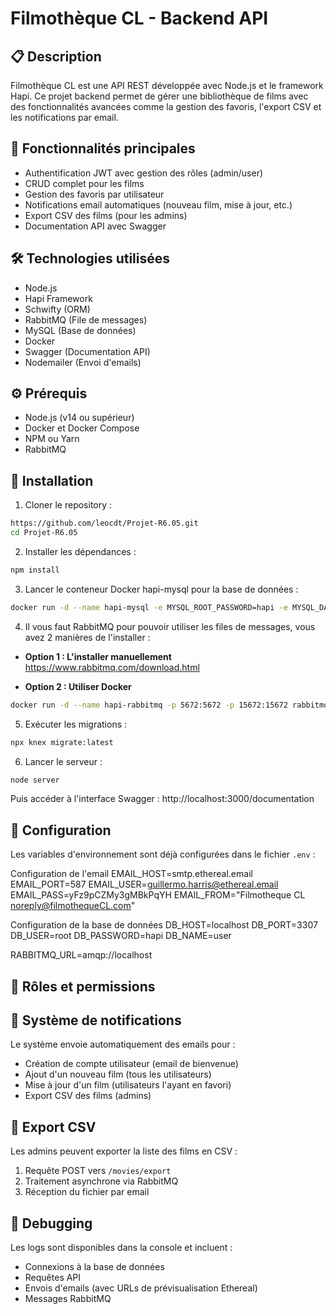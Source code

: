 # Filmothèque CL - Backend API

## 📋 Description
Filmothèque CL est une API REST développée avec Node.js et le framework Hapi. Ce projet backend permet de gérer une bibliothèque de films avec des fonctionnalités avancées comme la gestion des favoris, l'export CSV et les notifications par email.

## 🚀 Fonctionnalités principales
- Authentification JWT avec gestion des rôles (admin/user)
- CRUD complet pour les films
- Gestion des favoris par utilisateur
- Notifications email automatiques (nouveau film, mise à jour, etc.)
- Export CSV des films (pour les admins)
- Documentation API avec Swagger

## 🛠 Technologies utilisées
- Node.js
- Hapi Framework
- Schwifty (ORM)
- RabbitMQ (File de messages)
- MySQL (Base de données)
- Docker
- Swagger (Documentation API)
- Nodemailer (Envoi d'emails)

## ⚙️ Prérequis
- Node.js (v14 ou supérieur)
- Docker et Docker Compose
- NPM ou Yarn
- RabbitMQ

## 🔧 Installation

1. Cloner le repository :
```bash
https://github.com/leocdt/Projet-R6.05.git
cd Projet-R6.05
```

2. Installer les dépendances :
```bash
npm install
```


3. Lancer le conteneur Docker hapi-mysql pour la base de données :
```bash
docker run -d --name hapi-mysql -e MYSQL_ROOT_PASSWORD=hapi -e MYSQL_DATABASE=user -p 3307:3306 mysql:8.0 --default-authentication-plugin=mysql_native_password
```

4. Il vous faut RabbitMQ pour pouvoir utiliser les files de messages, vous avez 2 manières de l'installer :

- **Option 1 : L'installer manuellement**
https://www.rabbitmq.com/download.html

- **Option 2 : Utiliser Docker**
```bash
docker run -d --name hapi-rabbitmq -p 5672:5672 -p 15672:15672 rabbitmq:3-management
```


5. Exécuter les migrations :
```bash
npx knex migrate:latest
```

6. Lancer le serveur :
```bash
node server
```
Puis accéder à l'interface Swagger :
http://localhost:3000/documentation


## 📝 Configuration

Les variables d'environnement sont déjà configurées dans le fichier `.env` : 

Configuration de l'email
EMAIL_HOST=smtp.ethereal.email
EMAIL_PORT=587
EMAIL_USER=guillermo.harris@ethereal.email
EMAIL_PASS=yFz9pCZMy3gMBkPqYH
EMAIL_FROM="Filmotheque CL <noreply@filmothequeCL.com>"

Configuration de la base de données
DB_HOST=localhost
DB_PORT=3307
DB_USER=root
DB_PASSWORD=hapi
DB_NAME=user

RABBITMQ_URL=amqp://localhost


## 👥 Rôles et permissions

## 📨 Système de notifications

Le système envoie automatiquement des emails pour :
- Création de compte utilisateur (email de bienvenue)
- Ajout d'un nouveau film (tous les utilisateurs)
- Mise à jour d'un film (utilisateurs l'ayant en favori)
- Export CSV des films (admins)

## 🔄 Export CSV

Les admins peuvent exporter la liste des films en CSV :
1. Requête POST vers `/movies/export`
2. Traitement asynchrone via RabbitMQ
3. Réception du fichier par email

## 🐛 Debugging

Les logs sont disponibles dans la console et incluent :
- Connexions à la base de données
- Requêtes API
- Envois d'emails (avec URLs de prévisualisation Ethereal)
- Messages RabbitMQ